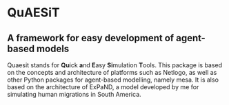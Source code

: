 # QuAESiT

<h2>A framework for easy development of agent-based models</h2>
<p>Quaesit stands for <b>Qu</b>ick <b>a</b>nd <b>E</b>asy <b>Si</b>mulation <b>T</b>ools. This package is based on the concepts and architecture of platforms such as Netlogo, as well as other Python packages for agent-based modelling, namely mesa. It is also based on the architecture of ExPaND, a model developed by me for simulating human migrations in South America.</p>
